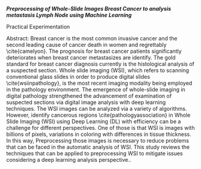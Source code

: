 ***Preprocessing of Whole-Slide Images Breast Cancer to analysis metastasis Lymph Node using Machine Learning***


Practical Experimentation 


Abstract:
Breast cancer is the most common invasive cancer and the second leading cause of cancer death in women and regrettably \cite{camelyon}.  The prognosis for breast cancer patients significantly deteriorates when breast cancer metastasizes are identify. The gold standard for breast cancer diagnosis currently is the histological analysis of a suspected section. Whole slide imaging (WSI), which refers to scanning conventional glass slides in order to produce digital slides \cite{wsiinpathology}, is the most recent imaging modality being employed in the pathology environment. The emergence of whole-slide imaging in digital pathology strengthened the advancement of examination of suspected sections via digital image analysis with deep learning techniques. The WSI images can be analyzed via a variety of algorithms. However, identify cancerous regions \cite{pathologyassociation} in Whole Slide Imaging (WSI) using Deep Learning (DL) with efficiency can be a challenge for different perspectives. One of those is that WSI is images with billions of pixels, variations in coloring with differences in tissue thickness. In this way, Preprocessing those images is necessary to reduce problems that can be faced in the automatic analysis of WSI. This study reviews the techniques that can be applied to preprocessing WSI to mitigate issues considering a deep learning analysis perspective..
